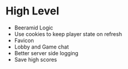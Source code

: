 # High Level
- Beeramid Logic
- Use cookies to keep player state on refresh
- Favicon
- Lobby and Game chat
- Better server side logging
- Save high scores
